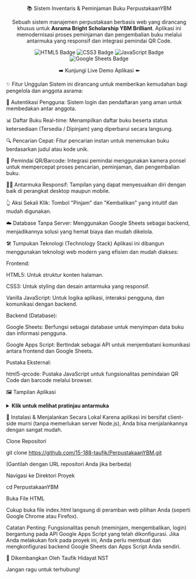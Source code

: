 <div align="center">

📚 Sistem Inventaris & Peminjaman Buku PerpustakaanYBM
<br>

<p>Sebuah sistem manajemen perpustakaan berbasis web yang dirancang khusus untuk <strong>Asrama Bright Scholarship YBM Brilliant</strong>. Aplikasi ini memodernisasi proses peminjaman dan pengembalian buku melalui antarmuka yang responsif dan integrasi pemindai QR Code.</p>

<p>
<img src="https://img.shields.io/badge/HTML5-E34F26?style=for-the-badge&logo=html5&logoColor=white" alt="HTML5 Badge">
<img src="https://img.shields.io/badge/CSS3-1572B6?style=for-the-badge&logo=css3&logoColor=white" alt="CSS3 Badge">
<img src="https://img.shields.io/badge/JavaScript-F7DF1E?style=for-the-badge&logo=javascript&logoColor=black" alt="JavaScript Badge">
<img src="https://img.shields.io/badge/Database-Google%20Sheets-34A853?style=for-the-badge&logo=google-sheets&logoColor=white" alt="Google Sheets Badge">
</p>

➡️ Kunjungi Live Demo Aplikasi ⬅️

</div>

✨ Fitur Unggulan
Sistem ini dirancang untuk memberikan kemudahan bagi pengelola dan anggota asrama:

🔐 Autentikasi Pengguna: Sistem login dan pendaftaran yang aman untuk membedakan antar anggota.

📊 Daftar Buku Real-time: Menampilkan daftar buku beserta status ketersediaan (Tersedia / Dipinjam) yang diperbarui secara langsung.

🔍 Pencarian Cepat: Fitur pencarian instan untuk menemukan buku berdasarkan judul atau kode unik.

📱 Pemindai QR/Barcode: Integrasi pemindai menggunakan kamera ponsel untuk mempercepat proses pencarian, peminjaman, dan pengembalian buku.

👨‍💻 Antarmuka Responsif: Tampilan yang dapat menyesuaikan diri dengan baik di perangkat desktop maupun mobile.

👆 Aksi Sekali Klik: Tombol "Pinjam" dan "Kembalikan" yang intuitif dan mudah digunakan.

☁️ Database Tanpa Server: Menggunakan Google Sheets sebagai backend, menjadikannya solusi yang hemat biaya dan mudah dikelola.

🛠️ Tumpukan Teknologi (Technology Stack)
Aplikasi ini dibangun menggunakan teknologi web modern yang efisien dan mudah diakses:

Frontend:

HTML5: Untuk struktur konten halaman.

CSS3: Untuk styling dan desain antarmuka yang responsif.

Vanilla JavaScript: Untuk logika aplikasi, interaksi pengguna, dan komunikasi dengan backend.

Backend (Database):

Google Sheets: Berfungsi sebagai database untuk menyimpan data buku dan informasi pengguna.

Google Apps Script: Bertindak sebagai API untuk menjembatani komunikasi antara frontend dan Google Sheets.

Pustaka Eksternal:

html5-qrcode: Pustaka JavaScript untuk fungsionalitas pemindaian QR Code dan barcode melalui browser.

🖼️ Tampilan Aplikasi
<details>
<summary><b>Klik untuk melihat pratinjau antarmuka</b></summary>
<br>
<h4>Halaman Login & Pendaftaran</h4>
<p align="center">
<!-- Ganti dengan URL screenshot halaman login Anda -->
<img src="URL_SCREENSHOT_LOGIN.png" alt="Halaman Login" width="60%">
</p>
<h4>Halaman Utama Aplikasi</h4>
<p align="center">
<!-- Ganti dengan URL screenshot halaman utama Anda -->
<img src="URL_SCREENSHOT_APLIKASI.png" alt="Halaman Utama Aplikasi" width="80%">
</p>
</details>

🚀 Instalasi & Menjalankan Secara Lokal
Karena aplikasi ini bersifat client-side murni (tanpa memerlukan server Node.js), Anda bisa menjalankannya dengan sangat mudah.

Clone Repositori

git clone https://github.com/15-188-taufik/PerpustakaanYBM.git

(Gantilah dengan URL repositori Anda jika berbeda)

Navigasi ke Direktori Proyek

cd PerpustakaanYBM

Buka File HTML

Cukup buka file index.html langsung di peramban web pilihan Anda (seperti Google Chrome atau Firefox).

Catatan Penting: Fungsionalitas penuh (meminjam, mengembalikan, login) bergantung pada API Google Apps Script yang telah dikonfigurasi. Jika Anda melakukan fork pada proyek ini, Anda perlu membuat dan mengkonfigurasi backend Google Sheets dan Apps Script Anda sendiri.

👤 Dikembangkan Oleh
Taufik Hidayat NST

Jangan ragu untuk terhubung!
